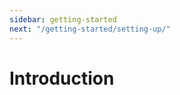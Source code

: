 ```yaml
---
sidebar: getting-started
next: "/getting-started/setting-up/"
---
```


# Introduction

<!--
TODO Briefly introduce what Codewars is, get the reader excited.
TODO Summarize what the reader can learn by reading "Getting Started" pages.
TODO Add a link to creating a new account at the end of the page just in case the reader haven't registered.
-->
